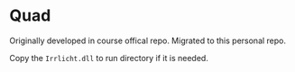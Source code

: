 # Quad

Originally developed in course offical repo. Migrated to this personal repo.

Copy the `Irrlicht.dll` to run directory if it is needed.
